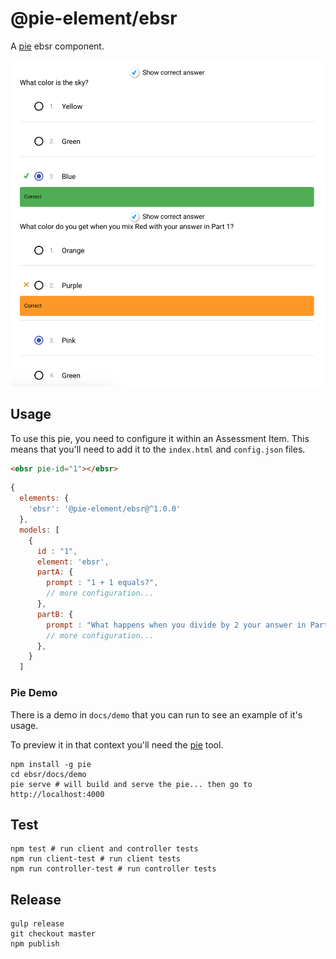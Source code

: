 # @pie-element/ebsr


A [pie][pie] ebsr component.

![ebsr.png](ebsr.png)

## Usage 

To use this pie, you need to configure it within an Assessment Item. This means that you'll need to add it to the `index.html` and `config.json` files.

```html
<ebsr pie-id="1"></ebsr>
```

```javascript
{
  elements: {
    'ebsr': '@pie-element/ebsr@^1.0.0'
  },
  models: [
    {
      id : "1",
      element: 'ebsr',
      partA: {
        prompt : "1 + 1 equals?",
        // more configuration...
      },   
      partB: {
        prompt : "What happens when you divide by 2 your answer in Part A?",
        // more configuration...
      },
    }
  ]
```

### Pie Demo 
There is a demo in `docs/demo` that you can run to see an example of it's usage.

To preview it in that context you'll need the [pie][pie] tool.

```shell
npm install -g pie 
cd ebsr/docs/demo
pie serve # will build and serve the pie... then go to http://localhost:4000
```

## Test 

```shell 
npm test # run client and controller tests
npm run client-test # run client tests
npm run controller-test # run controller tests
```
## Release

```shell
gulp release
git checkout master
npm publish
```
[pie]: http://npmjs.org/package/pie

